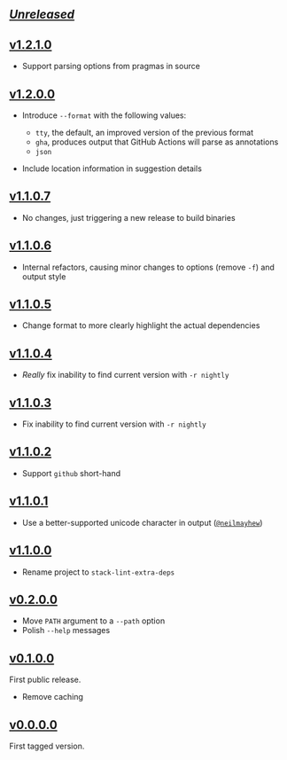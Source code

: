 ## [_Unreleased_](https://github.com/freckle/stack-lint-extra-deps/compare/v1.2.1.0...main)

## [v1.2.1.0](https://github.com/freckle/stack-lint-extra-deps/compare/v1.2.0.0...v1.2.1.0)

- Support parsing options from pragmas in source

## [v1.2.0.0](https://github.com/freckle/stack-lint-extra-deps/compare/v1.1.0.7...v1.2.0.0)

- Introduce `--format` with the following values:

  - `tty`, the default, an improved version of the previous format
  - `gha`, produces output that GitHub Actions will parse as annotations
  - `json`

- Include location information in suggestion details

## [v1.1.0.7](https://github.com/freckle/stack-lint-extra-deps/compare/v1.1.0.6...v1.1.0.7)

- No changes, just triggering a new release to build binaries

## [v1.1.0.6](https://github.com/freckle/stack-lint-extra-deps/compare/v1.1.0.5...v1.1.0.6)

- Internal refactors, causing minor changes to options (remove `-f`) and output
  style

## [v1.1.0.5](https://github.com/freckle/stack-lint-extra-deps/compare/v1.1.0.4...v1.1.0.5)

- Change format to more clearly highlight the actual dependencies

## [v1.1.0.4](https://github.com/freckle/stack-lint-extra-deps/compare/v1.1.0.3...v1.1.0.4)

- _Really_ fix inability to find current version with `-r nightly`

## [v1.1.0.3](https://github.com/freckle/stack-lint-extra-deps/compare/v1.1.0.2...v1.1.0.3)

- Fix inability to find current version with `-r nightly`

## [v1.1.0.2](https://github.com/freckle/stack-lint-extra-deps/compare/v1.1.0.1...v1.1.0.2)

- Support `github` short-hand

## [v1.1.0.1](https://github.com/freckle/stack-lint-extra-deps/compare/v1.1.0.0...v1.1.0.1)

- Use a better-supported unicode character in output
  ([`@neilmayhew`](https://github.com/freckle/stack-lint-extra-deps/pull/11))

## [v1.1.0.0](https://github.com/freckle/stack-lint-extra-deps/compare/v0.2.0.0...v1.1.0.0)

- Rename project to `stack-lint-extra-deps`

## [v0.2.0.0](https://github.com/freckle/stack-lint-extra-deps/compare/v0.1.0.0...v0.2.0.0)

- Move `PATH` argument to a `--path` option
- Polish `--help` messages

## [v0.1.0.0](https://github.com/freckle/stack-lint-extra-deps/compare/v0.0.0.0...v0.1.0.0)

First public release.

- Remove caching

## [v0.0.0.0](https://github.com/freckle/stack-lint-extra-deps/tree/v0.0.0.0)

First tagged version.
